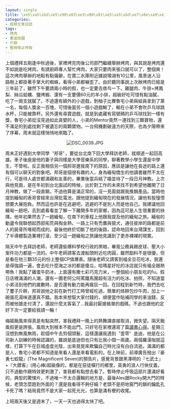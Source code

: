 ```yaml
---
layout: single
title: \xe5\xa5\xbd\xe5\x90\x83\xe3\x80\x81\xe5\xa5\xbd\xe7\x8e\xa9\xe3\x80\x81\xe5\xa5\xbd\xe6\x9c\x8b\xe5\x8f\x8b\r\n'date: 2016-09-28 14:15:33
categories:
- 假掰文青日誌
tags:
- 烤肉
- 重返校園
- 斤餅
- 暫時停止呼吸
---
```


上個禮拜五剛逢中秋過後，家裡烤完肉後公司部門繼續舉辦烤肉，與其說是烤肉還不如說是吃烤肉，有請廚師專人幫忙烤肉，大家只要肉來張口就可以了，整個爽！這次烤肉舉辦的地點有點偏僻，在寶二水庫附近據說環湖有10公里，風景迷人沿路樹上都掛著手掌大的蜘蛛，看得小弟都嚇歪了。由於聽同事說上次辦烤肉已經是三年前了，雖然下午要請兩小時的假，也一定要去痞乓一下。雞腿肉、牛排+烤鳳梨、絲瓜蛤蠣、鹽烤蝦、還有一支要價60元的羊小排，超級好吃可惜有點油膩，吃了一兩支就膩了。不過還有額外的小遊戲，剝柚子比賽魯宅小弟與組員拿到了第一名，每個人獎金一百塊，可惜後面另一個小遊戲輸了，輸在小弟不會吹乒乓球跳水杯，只能被靠杯。另外還有尋寶遊戲，就是到處藏有寫號碼的乒乓球找到一樣有獎，魯宅小弟從沒見過如此貪婪的人，小弟的Mentor竟然一連找到三顆寶物，還不滿足的到處找剩下被遺忘的兩顆寶物。一台飛機劃破遠方的天際，也為夕陽帶來了序幕，周末就這樣悄悄地來臨了。


<p style="text-align:center"><img alt="DSC_0039.JPG" src="https://pic.pimg.tw/kwbuster/1475241789-3620253905_n.jpg?v=1475241793" title="DSC_0039.JPG"></p>


周末正好遇到大學同學〝邦哥〞，要從台北南下回大學拜訪老師，就順道一起回高雄。車子後座是他的妻子與同樣是大學音樂系的同學，聊著教學小學生還是中學生，不管啦。反正我相信另一個邦哥邀我南下的原因，應該是讓他在長途的路上還有個可以聊天的對象吧。邦哥是個很有趣的人，身為緬甸僑生的他讀書雖然不太在行，可是待人處世都滿親和友善的，畢業後當兵結了婚並待了一段日月神教。上次與他見面，是在年初到台北面試的時候，出於對工作的未來找不到希望他離開了日月神教，做了一段直銷，不過他算是滿正常的，沒一見面就跟我推銷產品。當時他提到緬甸的表哥曾經來台灣批電池，跟他提到緬甸現在的發展情況，讓他有股憧憬想要大展抱負。然而這也許是在逃避吧，逃避的不是別人而是他自己。我建議他回緬甸一趟吧，去到處看看並了解一下離開多年的家鄉，因為這可是人生很重要的抉擇。他年初果然去了一趟緬甸，在南下的車程上他跟我提及他的緬甸之旅。緬甸的動盪令我聯想起西部拓荒與掏金熱，一路上只有禿鷹與狼犬，通往彼岸的路都是前人的屍骨所堆砌而成的。最後他終於切斷了他的後路，認命地回來台灣謀生，回到了半導體製造業裡打滾，至少這一趟緬甸之旅讓他見識到了更赤裸裸的現實。


隔天中午去拜訪老師，老師還偷爆料學校行政的黑暗，畢竟公務員踢皮球、壓大小案件功力都是一流的。中午老師請客去渡船頭附近吃肉圓，雖然餡料不是很優，但是看在他三顆35元的份上整個CP值爆表。隨後老師又請客到福全豆花吃冰，我還是得強調一遍，會去吃什麼海之冰的都是傻瓜，哈瑪星好吃的冰店就只有福全跟熱帶魚！我點了雞蛋牛奶冰，上面還有撒七彩巧克力米，一整個給小朋友吃的fu。假日店裡滿滿的人潮，還有一團老阿公阿罵鐵馬團超有活力的吃冰、拍照，不知道當小弟活到他們的歲數時，是否還有動力能再瘋狂一回。在回程到新竹時，我們去吃了璽子斤餅，邦哥說他之前在新竹打工時曾經吃過，簡單的烙餅包炒牛肉，加上一碗蛋花湯味道還真不錯。我本來想幫大家付錢的，順便當作貼補同學的車油錢，反而被他搶走付清了，還說什麼太客氣了...我最討厭搶帳單的戲碼，不過也跟他約定好下次一定要給我請一輪！


梅姬颱風來得真是有點突然，害我禮拜一晚上的熱舞課直接取消，微失望。隔天颱風假更是誇張，風雨大到根本不能出門，只好宅在家裡還寫了篇<a href="http://kwbuster.pixnet.net/blog/post/234286777-%E9%95%B7%E8%B7%AF(The%20Road)">讀書心得</a>。星期三沒想到無風無雨，趁個中午去剪個頭髮，這樣還讓我遇到〝壹零〞底迪，他是在公司新人訓練的時候認識的，雖說是底迪但也只有比我小個一兩歲。兩個羅漢咖就這樣，打算下午在巨城虛度光陰，出來晃晃來欺騙自己時光沒有白白流逝。滿滿的都是人，魯宅小弟都不知道是來看人還是來看電影的。在上映前，前導廣告撥出『豪勇七蛟龍』(The Magnificent Seven)的預告片，感覺背景跟黑澤明的『七武士』+『大鏢客』(用心棒)超級像的，都是在惡徒橫行的鄉里，英勇的浪人行俠仗義，只不過動作跟特效更刺激了，害我都有點想去看了。暫時停止呼吸這部片還滿好看的，典型的驚悚片，不過唯一不太合邏輯的地方是，最後Alex跟Rocky開大門的時候，老頭怎麼跑到外面的？還是我看得不夠仔細？老頭不是把地窖門的鎖的鑰匙孔卡死了嗎？結局竟然不是大家一起死光光，也算是滿有梗的收尾。


上班兩天後又是週末了，一天一天也過得太快了吧。

